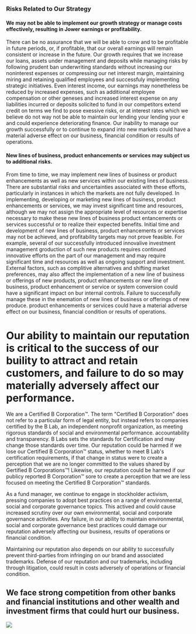 ### Risks Related to Our Strategy

#### We may not be able to implement our growth strategy or manage costs effectively, resulting in Jower earnings or profitability.

There can be no assurance that we will be able to crow and to be profitable in future periods, or, if profitable, that our overall earnings will remain consistent or increase in the future. Our growth requires that we increase our loans, assets under management and deposits while managing risks by following prudent ban underwriting standards without increasing our noninterest expenses or compressing our net interest margin, maintaining miring and retaining qualified employees and successfuly implementing strategic initiatives. Even interest income, our earnings may nonetheless be reduced by increased expenses, such as additional employee compensation or other geneses and increased interest expense on any liabilities incurred or deposits solicited to fund in our competitors extend credit on terms we find to pose exessive risks, or at interest rates which we believe do not way not be able to maintain our lending your lending your e and could experience deteriorating finance. Our inability to manage our growth successfully or to continue to expand into new markets could have a material adverse effect on our business, financial condition or results of operations.

#### New lines of business, product enhancements or services may subject us to additional risks.

From time to time, we may implement new lines of business or product enhancements as well as new services within our existing lines of business. There are substantial risks and uncertainties associated with these efforts, particularly in instances in which the markets are not fully developed. In implementing, developing or marketing new lines of business, product enhancements or services, we may invest significant time and resources, although we may not assign the appropriate level of resources or expertise necessary to make these new lines of business product entancements or services successful or to realize their expected benefits. Initial time and development of new lines of business, product enhancements or services may not be achieved, and profitability targets may not prove feasible. For example, several of our successfully introduced innovalive investment management groduction of such new products requires continued innovative efforts on the part of our management and may require significant time and resources as well as ongoing support and investment. External factors, such as complitive alternatives and shifting market preferences, may also affect the implementation of a new line of business or offerings of new products, product enhancements or new line of business, product enhancement or service or system conversion could have a significant impact on bur internal controls. Failure to successfully manage these in the enemation of new lines of business or offerings of new produce. product enhancements or services could have a material adverse effect on our business, financial condition or results of operations.

# Our ability to maintain our reputation is critical to the success of our buility to attract and retain customers, and failure to do so may materially adversely affect our performance.

We are a Certified B Corporation™. The term "Certified B Corporation" does not refer to a particular form of legal entity, but instead refers to companies certified by the B Lab, an independent nonprofit organization, as meeting rigorous standards of social and environmental performance. accountability and transparency. B Labs sets the standards for Certification and may change those standards over time. Our reputation could be harmed if we lose our Certified B Corporation™ status, whether to meet B Lab's certification requirements, if that change in status were to create a perception that we are no longer committed to the values shared by Gertified B Corporations™! Likewise, our reputation could be harmed if our publicy reported B Corporation™ sore to create a perception that we are less focused on meeting the Certified B Corporation™ standards.

As a fund manager, we continue to engage in stockholder activism, pressing companies to adopt best practices on a range of environmental, social and corporate governance topics. This actived and could cause increased scrutiny over our own environmental, social and corporate governance activities. Any failure, in our ability to maintain environmental, social and corporate governance best practices could damage our reputation adversely affecting our business, results of operations or financial condition.

Maintaining our reputation also depends on our ability to successfully prevent third-parties from infringing on our brand and associated trademarks. Defense of our reputation and our trademarks, including through litigation, could result in costs adversely of operations or financial condition.

## We face strong competition from other banks and financial institutions and other wealth and investment firms that could hurt our business.

![](_page_0_Picture_10.jpeg)